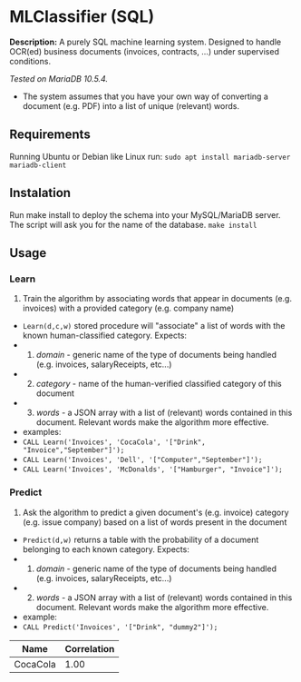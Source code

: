 # MLClassifier (SQL)

**Description:** A purely SQL machine learning system. Designed to handle OCR(ed) business documents (invoices, contracts, ...) under supervised conditions.

*Tested on MariaDB 10.5.4.*

- The system assumes that you have your own way of converting a document (e.g. PDF) into a list of unique (relevant) words.

## Requirements

Running Ubuntu or Debian like Linux run:
`sudo apt install mariadb-server mariadb-client`

## Instalation

Run make install to deploy the schema into your MySQL/MariaDB server. The script will ask you for the name of the database.
`make install`

## Usage

### Learn 
1. Train the algorithm by associating words that appear in documents (e.g. invoices) with a provided category (e.g. company name)
  - `Learn(d,c,w)` stored procedure will "associate" a list of words with the known human-classified category. Expects: 
  - 1. *domain* - generic name of the type of documents being handled (e.g. invoices, salaryReceipts, etc...)
  - 2. *category* - name of the human-verified classified category of this document
  - 3. *words* - a JSON array with a list of (relevant) words contained in this document. Relevant words make the algorithm more effective.
  - examples:
  - `CALL Learn('Invoices', 'CocaCola', '["Drink", "Invoice","September"]');`
  - `CALL Learn('Invoices', 'Dell', '["Computer","September"]');`
  - `CALL Learn('Invoices', 'McDonalds', '["Hamburger", "Invoice"]');`
  
### Predict
1. Ask the algorithm to predict a given document's (e.g. invoice) category (e.g. issue company) based on a list of words present in the document
  - `Predict(d,w)` returns a table with the probability of a document belonging to each known category. Expects:
  - 1. *domain* - generic name of the type of documents being handled (e.g. invoices, salaryReceipts, etc...)
  - 2. *words* - a JSON array with a list of (relevant) words contained in this document. Relevant words make the algorithm more effective.
  - example:
  - `CALL Predict('Invoices', '["Drink", "dummy2"]');`

| Name | Correlation |
| ----------- | ----------- |
| CocaCola | 1.00 |
